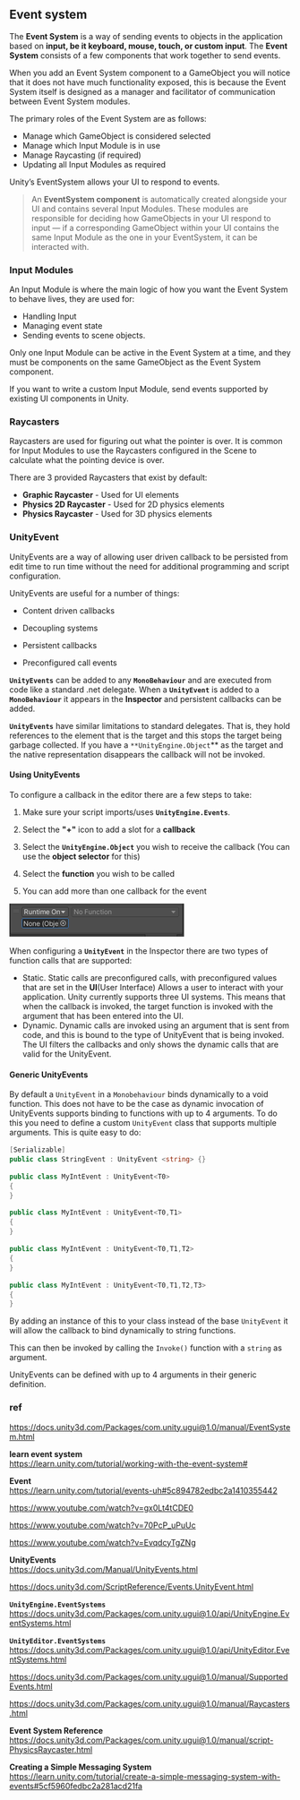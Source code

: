 ## Event system
The **Event System** is a way of sending events to objects in the application based on **input, be it keyboard, mouse, touch, or custom input**. The **Event System** consists of a few components that work together to send events.

When you add an Event System component to a GameObject you will notice that it does not have much functionality exposed, this is because the Event System itself is designed as a manager and facilitator of communication between Event System modules.

The primary roles of the Event System are as follows:

-   Manage which GameObject is considered selected
-   Manage which Input Module is in use
-   Manage Raycasting (if required)
-   Updating all Input Modules as required


Unity’s EventSystem allows your UI to respond to events.

> An **EventSystem component** is automatically created alongside your UI and contains several Input Modules. These modules are responsible for deciding how GameObjects in your UI respond to input — if a corresponding GameObject within your UI contains the same Input Module as the one in your EventSystem, it can be interacted with.



### Input Modules

An Input Module is where the main logic of how you want the Event System to behave lives, they are used for:

-   Handling Input
-   Managing event state
-   Sending events to scene objects.

Only one Input Module can be active in the Event System at a time, and they must be components on the same GameObject as the Event System component.

If you want to write a custom Input Module, send events supported by existing UI components in Unity.


### Raycasters

Raycasters are used for figuring out what the pointer is over. It is common for Input Modules to use the Raycasters configured in the Scene to calculate what the pointing device is over.

There are 3 provided Raycasters that exist by default:

- **Graphic Raycaster** - Used for UI elements
- **Physics 2D Raycaster** - Used for 2D physics elements
- **Physics Raycaster** - Used for 3D physics elements



### UnityEvent
UnityEvents are a way of allowing user driven callback to be persisted from edit time to run time without the need for additional programming and script configuration.

UnityEvents are useful for a number of things:

-   Content driven callbacks
    
-   Decoupling systems
    
-   Persistent callbacks
    
-   Preconfigured call events


**`UnityEvents`** can be added to any **`MonoBehaviour`** and are executed from code like a standard .net delegate. When a **`UnityEvent`** is added to a **`MonoBehaviour`** it appears in the **Inspector**
 and persistent callbacks can be added.

**`UnityEvents`** have similar limitations to standard delegates. That is, they hold references to the element that is the target and this stops the target being garbage collected. If you have a `**UnityEngine.Object`** as the target and the native representation disappears the callback will not be invoked.

#### Using UnityEvents

To configure a callback in the editor there are a few steps to take:

1.  Make sure your script imports/uses **`UnityEngine.Events`**.
    
2.  Select the **"+"** icon to add a slot for a **callback**
    
3.  Select the **`UnityEngine.Object`** you wish to receive the callback (You can use the **object selector** for this)
    
4.  Select the **function** you wish to be called
    
5.  You can add more than one callback for the event

![](./img/callback.png)

When configuring a **`UnityEvent`** in the Inspector there are two types of function calls that are supported:

-   Static. Static calls are preconfigured calls, with preconfigured values that are set in the **UI**(User Interface) Allows a user to interact with your application. Unity currently supports three UI systems. This means that when the callback is invoked, the target function is invoked with the argument that has been entered into the UI.
-   Dynamic. Dynamic calls are invoked using an argument that is sent from code, and this is bound to the type of UnityEvent that is being invoked. The UI filters the callbacks and only shows the dynamic calls that are valid for the UnityEvent.


#### Generic UnityEvents

By default a `UnityEvent` in a `Monobehaviour` binds dynamically to a void function. This does not have to be the case as dynamic invocation of UnityEvents supports binding to functions with up to 4 arguments. To do this you need to define a custom `UnityEvent` class that supports multiple arguments. This is quite easy to do:

```cs
[Serializable]
public class StringEvent : UnityEvent <string> {}
```

```cs
public class MyIntEvent : UnityEvent<T0>
{
}
```
```cs
public class MyIntEvent : UnityEvent<T0,T1>
{
}
```
```cs
public class MyIntEvent : UnityEvent<T0,T1,T2>
{
}
```
```cs
public class MyIntEvent : UnityEvent<T0,T1,T2,T3>
{
}
```

By adding an instance of this to your class instead of the base `UnityEvent` it will allow the callback to bind dynamically to string functions.

This can then be invoked by calling the `Invoke()` function with a `string` as argument.

UnityEvents can be defined with up to 4 arguments in their generic definition.


### ref
https://docs.unity3d.com/Packages/com.unity.ugui@1.0/manual/EventSystem.html

**learn event system** \
https://learn.unity.com/tutorial/working-with-the-event-system#

**Event** \
https://learn.unity.com/tutorial/events-uh#5c894782edbc2a1410355442

https://www.youtube.com/watch?v=gx0Lt4tCDE0

https://www.youtube.com/watch?v=70PcP_uPuUc

https://www.youtube.com/watch?v=EvqdcyTgZNg

**UnityEvents** \
https://docs.unity3d.com/Manual/UnityEvents.html

https://docs.unity3d.com/ScriptReference/Events.UnityEvent.html

**`UnityEngine.EventSystems`** \
https://docs.unity3d.com/Packages/com.unity.ugui@1.0/api/UnityEngine.EventSystems.html

**`UnityEditor.EventSystems`** \
https://docs.unity3d.com/Packages/com.unity.ugui@1.0/api/UnityEditor.EventSystems.html

https://docs.unity3d.com/Packages/com.unity.ugui@1.0/manual/SupportedEvents.html

https://docs.unity3d.com/Packages/com.unity.ugui@1.0/manual/Raycasters.html

**Event System Reference** \
https://docs.unity3d.com/Packages/com.unity.ugui@1.0/manual/script-PhysicsRaycaster.html

**Creating a Simple Messaging System** \
https://learn.unity.com/tutorial/create-a-simple-messaging-system-with-events#5cf5960fedbc2a281acd21fa
